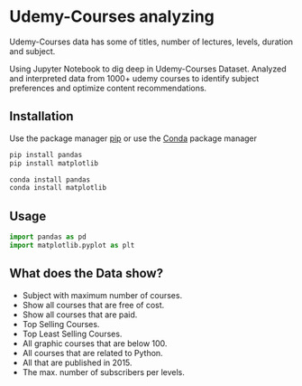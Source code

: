 # Udemy-Courses analyzing

Udemy-Courses data has some of titles, number of lectures, levels, duration and subject. 

Using Jupyter Notebook to dig deep in Udemy-Courses Dataset. Analyzed and interpreted data from 1000+ udemy courses to identify subject preferences and optimize content recommendations.


## Installation

Use the package manager [pip](https://pip.pypa.io/en/stable/) or use the [Conda](https://conda.io/en/latest/) package manager


```bash
pip install pandas
pip install matplotlib
```
```bash
conda install pandas
conda install matplotlib
```

## Usage

```python
import pandas as pd
import matplotlib.pyplot as plt
```

## What does the Data show?

+ Subject with maximum number of courses.
+ Show all courses that are free of cost.
+ Show all courses that are paid.
+ Top Selling Courses.
+ Top Least Selling Courses.
+ All graphic courses that are below 100.
+ All courses that are related to Python.
+ All that are published in 2015.
+ The max. number of subscribers per levels.


 
